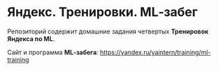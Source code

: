 # Яндекс. Тренировки. ML‑забег

Репозиторий содержит домашние задания четвертых **Тренировок Яндекса по ML**.

Сайт и программа **ML‑забега**: https://yandex.ru/yaintern/training/ml-training
